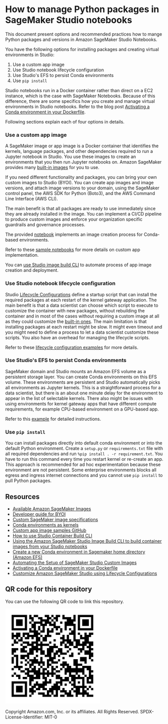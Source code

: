 # How to manage Python packages in SageMaker Studio notebooks
This document present options and recommended practices how to mange Python packages and versions in Amazon SageMaker Studio Notebooks.

You have the following options for installing packages and creating virtual environments in Studio:
1. Use a custom app image
2. Use Studio notebook lifecycle configuration
3. Use Studio's EFS to persist Conda environments
4. Use `pip install` 

Studio notebooks run in a Docker container rather than direct on a EC2 instance, which is the case with SageMaker Notebooks. Because of this difference, there are some specifics how you create and manage virtual environments in Studio notebooks. Refer to the blog post [Activating a Conda environment in your Dockerfile](https://pythonspeed.com/articles/activate-conda-dockerfile/).

Following sections explain each of four options in details.

### Use a custom app image
A SageMaker image or app image is a Docker container that identifies the kernels, language packages, and other dependencies required to run a Jupyter notebook in Studio. You use these images to create an environments that you then run Jupyter notebooks on. Amazon SageMaker provides many [built-in images]((https://docs.aws.amazon.com/sagemaker/latest/dg/notebooks-available-images.html)) for you to use. 

If you need different functionality and packages, you can bring your own custom images to Studio (BYOI). You can create app images and image versions, and attach image versions to your domain, using the SageMaker control panel, the AWS SDK for Python (Boto3), and the AWS Command Line Interface (AWS CLI).

The main benefit is that all packages are ready to use immediately since they are already installed in the image. You can implement a CI/CD pipeline to produce custom images and enforce your organization specific guardrails and governance processes. 

The provided [notebook](notebooks/create-custom-app.ipynb) implements an image creation process for Conda-based environments.

Refer to these [sample notebooks](https://github.com/aws-samples/sagemaker-studio-custom-image-samples/) for more details on custom app implementation.

You can [use Studio image build CLI](https://aws.amazon.com/blogs/machine-learning/using-the-amazon-sagemaker-studio-image-build-cli-to-build-container-images-from-your-studio-notebooks/) to automate process of app image creation and deployment.

### Use Studio notebook lifecycle configuration
Studio [Lifecycle Configurations](https://docs.aws.amazon.com/sagemaker/latest/dg/studio-lcc.html) define a startup script that can install the required packages at each restart of the kernel gateway application.
The main benefit is that a data scientist can choose which script to execute to customize the container with new packages, without rebuilding the container and in most of the cases without requiring a custom image at all as they could customize the [built-in ones](https://docs.aws.amazon.com/sagemaker/latest/dg/notebooks-available-images.html). 
The main limitation is that installing packages at each restart might be slow. It might even timeout and you might need to define a process to let a data scientist customize these scripts. You also have an overhead for managing the lifecycle scripts.

Refer to these [lifecycle configuration examples](https://github.com/aws-samples/sagemaker-studio-lifecycle-config-examples) for more details.

### Use Studio's EFS to persist Conda environments
SageMaker domain and Studio mounts an Amazon EFS volume as a persistent storage layer. You can create Conda environments on this EFS volume. These environments are persistent and Studio automatically picks all environments as Jupyter kernels. 
This is a straightforward process for a data scientist, but there is an about one minute delay for the environment to appear in the list of selectable kernels. There also might be issues with using environments for kernel gateway apps that have different compute requirements, for example CPU-based environment on a GPU-based app.

Refer to this [example](https://github.com/durgasury/efs_backed_conda) for detailed instructions.

### Use `pip install`
You can install packages directly into default conda environment or into the default Python environment. Create a `setup.py` or `requirements.txt` file with all required dependencies and run `%pip install . -r requirement.txt`. You have to run this command every time you restart kernel or re-create an app. This approach is recommended for ad hoc experimentation because these environment are not persistent. Some enterprise environments blocks all egress and ingress internet connections and you cannot use `pip install` to pull Python packages.

## Resources
- [Available Amazon SageMaker Images](https://docs.aws.amazon.com/sagemaker/latest/dg/notebooks-available-images.html)
- [Developer guide for BYOI](https://docs.aws.amazon.com/sagemaker/latest/dg/studio-byoi.html)
- [Custom SageMaker image specifications](https://docs.aws.amazon.com/sagemaker/latest/dg/studio-byoi-specs.html)
- [Conda environments as kernels](https://github.com/aws-samples/sagemaker-studio-custom-image-samples/tree/main/examples/conda-env-kernel-image)
- [Custom app image samples GitHub](https://github.com/aws-samples/sagemaker-studio-custom-image-samples/)
- [How to use Studio Container Build CLI](https://github.com/aws/amazon-sagemaker-examples/tree/main/aws_sagemaker_studio/sagemaker_studio_image_build)
- [Using the Amazon SageMaker Studio Image Build CLI to build container images from your Studio notebooks](https://aws.amazon.com/blogs/machine-learning/using-the-amazon-sagemaker-studio-image-build-cli-to-build-container-images-from-your-studio-notebooks/)
- [Create a new Conda environment in Sagemaker home directory (Amazon EFS)](https://github.com/durgasury/efs_backed_conda)
- [Automating the Setup of SageMaker Studio Custom Images](https://towardsdatascience.com/automating-the-setup-of-sagemaker-studio-custom-images-4a3433fd7148)
- [Activating a Conda environment in your Dockerfile](https://pythonspeed.com/articles/activate-conda-dockerfile/)
- [Customize Amazon SageMaker Studio using Lifecycle Configurations](https://aws.amazon.com/blogs/machine-learning/customize-amazon-sagemaker-studio-using-lifecycle-configurations/)

## QR code for this repository
You can use the following QR code to link this repository.

![](img/github-repo-qrcode.png)

Copyright Amazon.com, Inc. or its affiliates. All Rights Reserved.
SPDX-License-Identifier: MIT-0